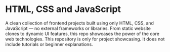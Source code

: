 # HTML, CSS and JavaScript
A clean collection of frontend projects built using only HTML, CSS, and JavaScript — no external frameworks or libraries. From static website clones to dynamic UI features, this repo showcases the power of the core web technologies.
This repository is only for project showcasing. It does not include tutorials or beginner explanations.
